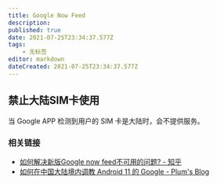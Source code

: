 ```yaml
---
title: Google Now Feed
description: 
published: true
date: 2021-07-25T23:34:37.577Z
tags:
    - 无标签
editor: markdown
dateCreated: 2021-07-25T23:34:37.577Z
---
```


## 禁止大陆SIM卡使用

当 Google APP 检测到用户的 SIM 卡是大陆时，会不提供服务。

### 相关链接

+ [如何解决新版Google now feed不可用的问题? - 知乎](https://web.archive.org/web/20210725153451/https://www.zhihu.com/question/56510498)
+ [如何在中国大陆境内调教 Android 11 的 Google - Plum's Blog](https://web.archive.org/web/20210306153012/https://plumz.me/archives/12209/)
